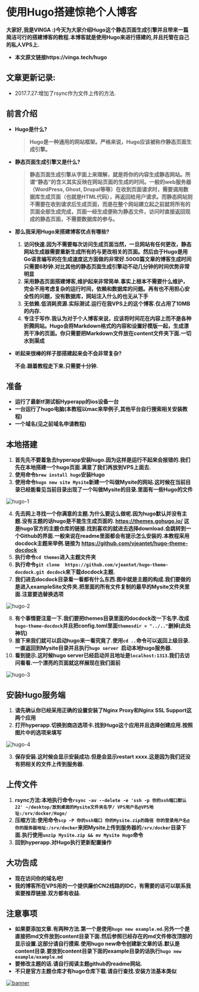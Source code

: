 
# 使用Hugo搭建惊艳个人博客


**大家好,我是VINGA :)今天为大家介绍Hugo这个静态页面生成引擎并且带来一篇简洁可行的搭建博客的教程.本博客就是使用Hugo来进行搭建的,并且托管在自己的私人VPS上.**
* **本文原文链接https://vinga.tech/hugo**


## 文章更新记录:

* 2017.7.27:增加了rsync作为文件上传的方法.

## 前言介绍



* **Hugo是什么?**

  > **Hugo是一种通用的网站框架。严格来说，Hugo应该被称作静态页面生成引擎。**

* **静态页面生成引擎又是什么?**

  > **静态页面生成引擎从字面上来理解，就是将你的内容生成静态网站。所谓“静态”的含义其实反映在网站页面的生成的时间。一般的web服务器（WordPress, Ghost, Drupal等等）在收到页面请求时，需要调用数据库生成页面（也就是HTML代码），再返回给用户请求。而静态网站则不需要在收到请求后生成页面，而是在整个网站建立起之前就将所有的页面全部生成完成，页面一经生成便称为静态文件，访问时直接返回现成的静态页面，不需要数据库的参与。**

* **那么我采用Hugo来搭建博客优点有哪些?**

  1. **访问快速.因为不需要每次访问生成页面当然，一旦网站有任何更改，静态网站生成器需要重新生成所有的与更改相关的页面。然后由于Hugo是用Go语言编写的在生成速度这方面做的非常好.5000篇文章的博客生成时间只需要6秒钟.对比其他的静态页面生成引擎动不动几分钟的时间优势非常明显**
  2. **采用静态页面搭建博客,维护起来非常简单.事实上根本不需要什么维护，完全不用考虑复杂的运行时间，依赖和数据库的问题。再有也不用担心安全性的问题，没有数据库，网站注入什么的也无从下手**
  3. **无依赖.低消耗资源.实际测试.运行在我VPS上的这个博客.仅占用了10MB的内存.**
  4. **专注于写作.我认为对于个人博客来说，应该将时间花在内容上而不是各种折腾网站。Hugo会将Markdown格式的内容和设置好模版一起，生成漂亮干净的页面。你只需要把Markdown文件放在content文件夹下面.一切水到渠成**

* **听起来很棒的样子那搭建起来会不会非常复杂?**

     **不会.跟着教程走下来.只需要十分钟.**



## 准备

* **运行了最新tf测试板Hyperapp的ios设备一台**
* **一台运行了hugo电脑(本教程以mac来举例子,其他平台自行搜索相关安装教程)**
* **一个域名(见之前域名申请教程)**



## 本地搭建

1. **首先先不要着急去hyperapp安装hugo.因为这样是运行不起来会报错的.我们先在本地搭建一个hugo页面.满意了我们再放到VPS上面去.**
2. **使用命令`brew install hugo`安装Hugo**
3. **使用命令`hugo new site Mysite`新建一个叫做Mysite的网站.这时候在当前目录已经能看见当前目录出现了一个叫做Mysite的目录.里面有一些Hugo的文件**

![hugo-1](./images/hugo-1.png)

4. **先去网上寻找一个你满意的主题.为什么要这么做呢.因为hugo默认并没有主题.没有主题的话hugo是不能生生成页面的. https://themes.gohugo.io/ 这是hugo官方的主题仓库的链接.找到喜欢的就进去选择download.会跳转到一个Github的界面.一般来说在readme里面都会有提示怎么安装的.本教程采用docdock主题来举例.链接为 https://github.com/vjeantet/hugo-theme-docdock**
5. **执行命令`cd themes`进入主题文件夹**
6. **执行命令`git clone  https://github.com/vjeantet/hugo-theme-docdock.git docdock`来下载docdock主题.**
7. **我们进去docdock目录看一看都有什么东西.图中就是主题的构成.我们要做的是进入exampleSite文件夹.把里面的所有文件复制的最早的Mysite文件夹里面.注意要选替换选项**

![hugo-2](./images/hugo-2.png)

8. **有个事情要注意一下.我们要把themes目录里面的docdock改一下名字.改成`hugo-theme-docdock`并且把config.toml里面`themesdir = "../.."`删掉(此处神坑)**
9. **接下来我们就可以启动hugo来一看究竟了.使用`cd ..`命令可以返回上级目录.一直返回到Mysite目录并且执行`hugo server `启动本地hugo服务器.**
10. **看到提示.这时候hugo server已经启动并且地址是`localhost:1313`.我们去访问看看.一个漂亮的页面就这样展现在我们面前**


![hugo-3](./images/hugo-3.png)




## 安装Hugo服务端





1. **请先确认你已经采用正确的设置安装了Nginx Proxy和Nginx SSL Support这两个应用**
2. **打开hyperapp.切换到商店选项卡.找到Hugo这个应用并且选择创建应用.按照图片中的选项来填写**

![hugo-4](./images/hugo-4.png)

3. **保存安装.这时候会显示安装成功.但是会显示restart xxxx.这是因为我们还没有把相关的文件上传到服务器.**



## 上传文件

1. **rsync方法:本地执行命令`rsync -av --delete -e 'ssh -p 你的ssh端口默认22' ~/desktop/放到桌面的Mysite文件夹名字/ VPS用户名@VPS地址:/srv/docker/Hugo/`**
2. **压缩方法:使用命令`scp -P 你的ssh端口 你的Mysite.zip的路径 你的登录用户名@你的服务器地址:/srv/docker`来把Mysite上传到服务器的`/srv/docker`目录下面.执行使用`unzip Mysite.zip && mv Mysite Hugo`命令**
3. **回到hyperapp.对Hugo执行更新配置操作**



## 大功告成

* **现在访问你的域名吧!**
* **我的博客所在VPS用的一个提供廉价CN2线路的IDC，有需要的话可以联系我索要推荐链接.双方都有收益.**


## 注意事项

* **如果要添加文章.有两种方法.第一个是使用`hugo new example.md`.另外一个是直接把md文件放到content目录下面.然后参照已经存在的md文件修改顶部的显示设置.这部分请自行摸索.使用hugo new命令创建新文章的话.默认是content目录.要放到content目录下面的example目录的话执行`hugo new example/example.md`**
* **要修改主题的话.请自行阅读主题github的readme网站.**
* **不只是官方主题仓库才有hugo仓库下载.请自行查找.安装方法基本类似**





<a href="https://vinga.tech"><img src="https://d.unlimit.fun/design/banner.png" alt="banner" target="_blank"></a>



